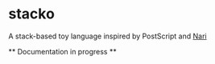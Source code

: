 # stacko
A stack-based toy language inspired by PostScript and [Nari](https://git.exactas.uba.ar/mdelrio/Nari3)

** Documentation in progress **
